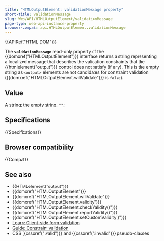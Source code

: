 ```yaml
---
title: "HTMLOutputElement: validationMessage property"
short-title: validationMessage
slug: Web/API/HTMLOutputElement/validationMessage
page-type: web-api-instance-property
browser-compat: api.HTMLOutputElement.validationMessage
---
```


{{APIRef("HTML DOM")}}

The **`validationMessage`** read-only property of the {{domxref("HTMLOutputElement")}} interface returns a string representing a localized message that describes the validation constraints that the {{htmlelement("output")}} control does not satisfy (if any). This is the empty string as `<output>` elements are not candidates for constraint validation ({{domxref("HTMLOutputElement.willValidate")}} is `false`).

## Value

A string; the empty string, `""`;

## Specifications

{{Specifications}}

## Browser compatibility

{{Compat}}

## See also

- {{HTMLelement("output")}}
- {{domxref("HTMLOutputElement")}}
- {{domxref("HTMLOutputElement.willValidate")}}
- {{domxref("HTMLOutputElement.validity")}}
- {{domxref("HTMLOutputElement.checkValidity()")}}
- {{domxref("HTMLOutputElement.reportValidity()")}}
- {{domxref("HTMLOutputElement.setCustomValidity()")}}
- [Learn: Client-side form validation](/en-US/docs/Learn/Forms/Form_validation)
- [Guide: Constraint validation](/en-US/docs/Web/HTML/Constraint_validation)
- CSS {{cssxref(":valid")}} and {{cssxref(":invalid")}} pseudo-classes
